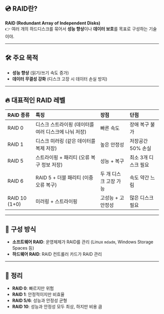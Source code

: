 ## 💿 RAID란?
**RAID (Redundant Array of Independent Disks)**  
👉 여러 개의 하드디스크를 묶어서 **성능 향상**이나 **데이터 보호**를 목표로 구성하는 기술이야.

---

## 🛠️ 주요 목적
- **성능 향상** (읽기/쓰기 속도 증가)
- **데이터 무결성 강화** (디스크 고장 시 데이터 손실 방지)

---

## 🔥 대표적인 RAID 레벨

| RAID 종류  | 특징 | 장점 | 단점 |
|:----------|:----|:----|:----|
| RAID 0    | 디스크 스트라이핑 (데이터를 여러 디스크에 나눠 저장) | 빠른 속도 | 장애 복구 불가 |
| RAID 1    | 디스크 미러링 (같은 데이터를 복제 저장) | 높은 안정성 | 저장공간 50% 손실 |
| RAID 5    | 스트라이핑 + 패리티 (오류 복구 정보 저장) | 성능 + 복구 | 최소 3개 디스크 필요 |
| RAID 6    | RAID 5 + 더블 패리티 (이중 오류 복구) | 두 개 디스크 고장 가능 | 속도 약간 느림 |
| RAID 10 (1+0) | 미러링 + 스트라이핑 | 고성능 + 고안정성 | 많은 디스크 필요 |

---

## 🧩 구성 방식
- **소프트웨어 RAID**: 운영체제가 RAID를 관리 (Linux `mdadm`, Windows Storage Spaces 등)
- **하드웨어 RAID**: RAID 컨트롤러 카드가 RAID 관리

---

## 📌 정리
- **RAID 0**: 빠르지만 위험
- **RAID 1**: 안정적이지만 비효율
- **RAID 5/6**: 성능과 안정성 균형
- **RAID 10**: 성능과 안정성 모두 최상, 하지만 비용 큼
